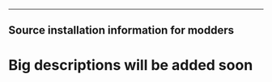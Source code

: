 -------------------------------------------
Source installation information for modders
-------------------------------------------
Big descriptions will be added soon
==============================

